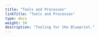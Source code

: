 ```yaml
---
title: "Tools and Processes"
linkTitle: "Tools and Processes"
type: docs
weight: 50
description: "Tooling for the Blueprint."
---
```

